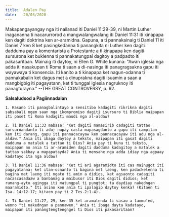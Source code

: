 ```yaml
---
title:  Adalen Pay
date:   20/03/2020
---
```


Makapangayangay nga iti nailanad iti Daniel 11:29-39, ni Martin Luther inagananna ti nacarurrorod a mangwalangwalang iti Daniel 11:31 iti kinapapa ken dagiti doktrina ken ar-aramidna. Gapuna, a ti pannakainaig ti Daniel 11 iti Daniel 7 ken 8 ket pasingkedanna ti panangkita ni Luther ken dagiti dadduma pay a komentarista a Protestante a ti kinapapa ken dagiti sursurona ket buklenna ti pannakatungpal dagitoy a padpadto iti pakasaritaan. Mainaig iti daytoy, ni Ellen G. White kunana: "Awan iglesia nga adda iti nasakupan ti Roma ti saan a di-nasinga iti panagragsakna gapu iti wayawaya ti konsencia. Iti kanito a ti kinapapa ket nagun-odanna ti pannakabalin ket dagus met a dinuprakna dagiti isuamin a saan a mangbigbig iti pagayatann, ket ti tunggal iglesia nagruknoy iti panagturayna." --THE GREAT CONTROVERSY, p. 62. 

**Salsaludsod a Pagiinnadalan**

`1. Kasano iti panagbalintayo a sensitibo kadagiti rikrikna dagiti sabsabali ngem saan nga ikompromiso dagiti isursuro ti Biblia maipapan iti paset ti Roma kadagiti maudi nga al-aldaw?`

`2. Ti Daniel 11:33 mabasa: "Ket dagiti mamasirib cadagiti tattao sursuroandanto ti adu; nupay casta mapasagdanto a gapu iti campilan ken iti darang, gapu iti pannacacayaw ken pannacacayaw iti adu nga al-aldaw." Ania iti ibaga daytoy a teksto, maipapan iti gasat dagiti dadduma a matalek a tattao ti Dios? Ania pay ti kuna ti teksto, maipapan no ania ti ar-aramiden dagiti dadduma kadagitoy a matalek a tattao sakbay a mapapatayda? Ania ti mensahe nga adda idiay nga agpaay kadatayo ita nga aldaw?`

`3. Ti Daniel 11:36 mabasa: "Ket ti ari agaramidto iti cas mainugot iti pagayatanna; ket itan-ocnanto ti bagina met laeng, ken padackelenna ti bagina met laeng iti ngato ti amin a didios, ket agsaonto cadagiti nacascasadaaw a banbanag a maibusor iti Dios dagiti didios; ket rumang-ayto agingga iti matungpal ti pungtot; ta daydiay nakedngan maaramidto." Iti asino ken ania ti ipalagip daytoy kenka? (Kitaen ti Isa. 14:12-17; kitaen pay ti 2 Tes.2:1-4).`

`4. Ti Daniel 11:27, 29, ken 35 ket aramatenda ti sasao a lammo'ed, wenno "ti nakedngan a pannawen." Ania ti ibaga dayta kadatayo, maipapan iti panangtengtengngel ti Dios iti pakasaritaan?`